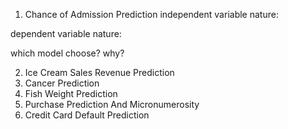 1. Chance of Admission Prediction
independent variable nature: 

dependent variable nature: 

which model choose? why?

2. Ice Cream Sales Revenue Prediction
3. Cancer Prediction
4. Fish Weight Prediction
5. Purchase Prediction And Micronumerosity
6. Credit Card Default Prediction
